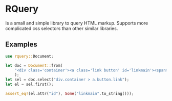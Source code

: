 # RQuery

Is a small and simple library to query HTML markup.
Supports more complicated css selectors than other similar libraries.

## Examples

```rust
use rquery::Document;

let doc = Document::from(
    "<div class='container'><a class='link button' id='linkmain'><span>text hi there</span></a></div>",
    );
let sel = doc.select("div.container > a.button.link");
let el = sel.first();

assert_eq!(el.attr("id"), Some("linkmain".to_string()));
```
